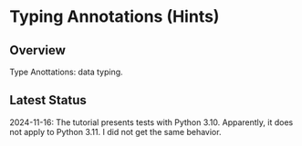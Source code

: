 # Typing Annotations (Hints)

## Overview

Type Anottations: data typing.

## Latest Status

2024-11-16: The tutorial presents tests with Python 3.10. Apparently, it does not apply to Python 3.11. I did not get the same behavior.